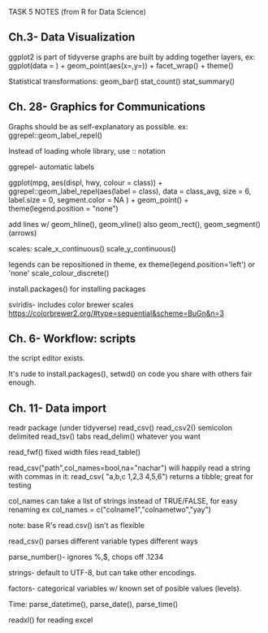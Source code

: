 TASK 5 NOTES (from R for Data Science)
 
Ch.3- Data Visualization
--------------------------------------------
  ggplot2 is part of tidyverse
  graphs are built by adding together layers, ex:
    ggplot(data = ) +
      geom_point(aes(x=,y=)) +
      facet_wrap() + 
      theme()
      
  Statistical transformations:
    geom_bar()
    stat_count()
    stat_summary()
  


Ch. 28- Graphics for Communications
--------------------------------------------
Graphs should be as self-explanatory as possible. ex:
  ggrepel::geom_label_repel()


Instead of loading whole library, use :: notation


ggrepel- automatic labels

  ggplot(mpg, aes(displ, hwy, colour = class)) +
  ggrepel::geom_label_repel(aes(label = class),
    data = class_avg,
    size = 6,
    label.size = 0,
    segment.color = NA
  ) +
  geom_point() +
  theme(legend.position = "none")


  

add lines w/  geom_hline(), geom_vline()
  also geom_rect(), geom_segment() (arrows)

scales:
scale_x_continuous()
scale_y_continuous()

legends can be repositioned in theme, ex
  theme(legend.position='left') or 'none'
scale_colour_discrete()  

install.packages() for installing packages


sviridis- includes color brewer scales
https://colorbrewer2.org/#type=sequential&scheme=BuGn&n=3



Ch. 6- Workflow: scripts
--------------------------------------------
the script editor exists.

It's rude to install.packages(), setwd() on code you share with others
fair enough.


Ch. 11- Data import
--------------------------------------------

readr package (under tidyverse)
read_csv()
read_csv2()   semicolon delimited
read_tsv()    tabs
read_delim()  whatever you want

read_fwf() fixed width files
read_table()


read_csv("path",col_names=bool,na="nachar")
  will happily read a string with commas in it:
    read_csv(
    "a,b,c
    1,2,3
    4,5,6")
  returns a tibble; great for testing

  col_names can take a list of strings instead of TRUE/FALSE, for easy renaming
  ex col_names = c("colname1","colnametwo","yay")

note: base R's read.csv() isn't as flexible


read_csv() parses different variable types different ways

parse_number()- ignores %,$, chops off .1234

strings- default to UTF-8, but can take other encodings.

factors- categorical variables w/ known set of posible values (levels).

Time:
parse_datetime(), parse_date(), parse_time()

readxl() for reading excel